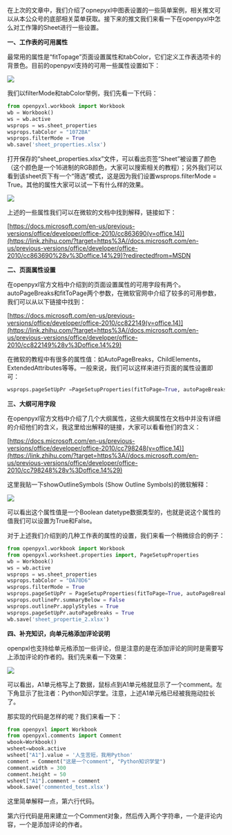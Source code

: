 在上次的文章中，我们介绍了opnepyxl中图表设置的一些简单案例，相关推文可以从本公众号的底部相关菜单获取。接下来的推文我们来看一下在openpyxl中怎么对工作簿的Sheet进行一些设置。

  

**一、工作表的可用属性**

最常用的属性是“fitTopage”页面设置属性和tabColor，它们定义工作表选项卡的背景色。目前的openpyxl支持的可用一些属性设置如下：

![](https://pic2.zhimg.com/80/v2-ba26a1f738cf41f0be59a0f2a5c307f9_1440w.webp)

我们以filterMode和tabColor举例，我们先看一下代码：

```python
from openpyxl.workbook import Workbook
wb = Workbook()
ws = wb.active
wsprops = ws.sheet_properties
wsprops.tabColor = "1072BA"
wsprops.filterMode = True
wb.save('sheet_properties.xlsx')
```

打开保存的“sheet_properties.xlsx”文件，可以看出页签“Sheet”被设置了颜色（这个颜色是一个16进制的RGB颜色，大家可以搜索相关的教程）；另外我们可以看到该sheet页下有一个“筛选”模式，这是因为我们设置wsprops.filterMode = True。其他的属性大家可以试一下有什么样的效果。

![](https://pic3.zhimg.com/80/v2-f19c70aabea7a1e739e7f791d1196402_1440w.webp)

上述的一些属性我们可以在微软的文档中找到解释，链接如下：

[https://docs.microsoft.com/en-us/previous-versions/office/developer/office-2010/cc863690(v=office.14)](https://link.zhihu.com/?target=https%3A//docs.microsoft.com/en-us/previous-versions/office/developer/office-2010/cc863690%28v%3Doffice.14%29)?redirectedfrom=MSDN

**二、页面属性设置**

在openpyxl官方文档中介绍到的页面设置属性的可用字段有两个。autoPageBreaks和fitToPage两个参数，在微软官网中介绍了较多的可用参数，我们可以从以下链接中找到：

[https://docs.microsoft.com/en-us/previous-versions/office/developer/office-2010/cc822149(v=office.14)](https://link.zhihu.com/?target=https%3A//docs.microsoft.com/en-us/previous-versions/office/developer/office-2010/cc822149%28v%3Doffice.14%29)

在微软的教程中有很多的属性值：如AutoPageBreaks，ChildElements，ExtendedAttributes等等。一般来说，我们可以这样来进行页面的属性设置即可：

```python
wsprops.pageSetUpPr =PageSetupProperties(fitToPage=True, autoPageBreaks=False)
```

  

**三、大纲可用字段**

在openpyxl官方文档中介绍了几个大纲属性，这些大纲属性在文档中并没有详细的介绍他们的含义，我这里给出解释的链接，大家可以看看他们的含义：

  

[https://docs.microsoft.com/en-us/previous-versions/office/developer/office-2010/cc798248(v=office.14)](https://link.zhihu.com/?target=https%3A//docs.microsoft.com/en-us/previous-versions/office/developer/office-2010/cc798248%28v%3Doffice.14%29)

这里我贴一下showOutlineSymbols (Show Outline Symbols)的微软解释：

![](https://pic1.zhimg.com/80/v2-a1f47e853ebb26dc92bd5796b9741e08_1440w.webp)

可以看出这个属性值是一个Boolean datetype数据类型的，也就是说这个属性的值我们可以设置为True和False。

对于上述我们介绍到的几种工作表的属性的设置，我们来看一个稍微综合的例子：

```python
from openpyxl.workbook import Workbook
from openpyxl.worksheet.properties import, PageSetupProperties
wb = Workbook()
ws = wb.active
wsprops = ws.sheet_properties
wsprops.tabColor = "DA70D6"
wsprops.filterMode = True
wsprops.pageSetUpPr = PageSetupProperties(fitToPage=True, autoPageBreaks=False)
wsprops.outlinePr.summaryBelow = False
wsprops.outlinePr.applyStyles = True
wsprops.pageSetUpPr.autoPageBreaks = True
wb.save('sheet_propertie_2.xlsx')
```

**四、补充知识，向单元格添加评论说明**

openpxl也支持给单元格添加一些评论，但是注意的是在添加评论的同时是需要写上添加评论的作者的。我们先来看一下效果：

![](https://pic1.zhimg.com/80/v2-f3062f98b653f30e0ccf5441c7a0db00_1440w.webp)

可以看出，A1单元格写上了数据，鼠标点到A1单元格就显示了一个comment。左下角显示了批注者：Python知识学堂。注意，上述A1单元格已经被我拖动拉长了。

那实现的代码是怎样的呢？我们来看一下：

```python
from openpyxl import Workbook
from openpyxl.comments import Comment
wbook=Workbook()
wsheet=wbook.active
wsheet["A1"].value = '人生苦短，我用Python'
comment = Comment("这是一个comment", "Python知识学堂")
comment.width = 300
comment.height = 50
wsheet["A1"].comment = comment
wbook.save('commented_test.xlsx')
```

这里简单解释一点，第六行代码。

第六行代码是用来建立一个Comment对象，然后传入两个字符串，一个是评论内容，一个是添加评论的作者。